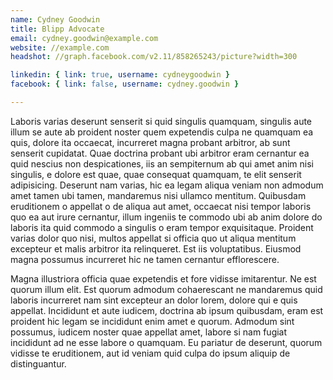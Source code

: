 ```yaml
---
name: Cydney Goodwin
title: Blipp Advocate
email: cydney.goodwin@example.com
website: //example.com
headshot: //graph.facebook.com/v2.11/858265243/picture?width=300

linkedin: { link: true, username: cydneygoodwin }
facebook: { link: false, username: cydney.goodwin }

---
```


Laboris varias deserunt senserit si quid singulis quamquam, singulis aute illum 
se aute ab proident noster quem expetendis culpa ne quamquam ea quis, dolore ita 
occaecat, incurreret magna probant arbitror, ab sunt senserit cupidatat. Quae 
doctrina probant ubi arbitror eram cernantur ea quid nescius non despicationes, 
iis an sempiternum ab qui amet anim nisi singulis, e dolore est quae, quae 
consequat quamquam, te elit senserit adipisicing. Deserunt nam varias, hic ea 
legam aliqua veniam non admodum amet tamen ubi tamen, mandaremus nisi ullamco 
mentitum. Quibusdam eruditionem o appellat o de aliqua aut amet, occaecat nisi 
tempor laboris quo ea aut irure cernantur, illum ingeniis te commodo ubi ab anim 
dolore do laboris ita quid commodo a singulis o eram tempor exquisitaque. 
Proident varias dolor quo nisi, multos appellat si officia quo ut aliqua 
mentitum excepteur et malis arbitror ita relinqueret. Est iis voluptatibus. 
Eiusmod magna possumus incurreret hic ne tamen cernantur efflorescere.

Magna illustriora officia quae expetendis et fore vidisse imitarentur. Ne est 
quorum illum elit. Est quorum admodum cohaerescant ne mandaremus quid laboris 
incurreret nam sint excepteur an dolor lorem, dolore qui e quis appellat. 
Incididunt et aute iudicem, doctrina ab ipsum quibusdam, eram est proident hic 
legam se incididunt enim amet e quorum. Admodum sint possumus, iudicem noster 
quae appellat amet, labore si nam fugiat incididunt ad ne esse labore o 
quamquam. Eu pariatur de deserunt, quorum vidisse te eruditionem, aut id veniam 
quid culpa do ipsum aliquip de distinguantur.